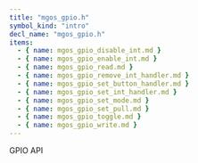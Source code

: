 ```yaml
---
title: "mgos_gpio.h"
symbol_kind: "intro"
decl_name: "mgos_gpio.h"
items:
  - { name: mgos_gpio_disable_int.md }
  - { name: mgos_gpio_enable_int.md }
  - { name: mgos_gpio_read.md }
  - { name: mgos_gpio_remove_int_handler.md }
  - { name: mgos_gpio_set_button_handler.md }
  - { name: mgos_gpio_set_int_handler.md }
  - { name: mgos_gpio_set_mode.md }
  - { name: mgos_gpio_set_pull.md }
  - { name: mgos_gpio_toggle.md }
  - { name: mgos_gpio_write.md }
---
```


GPIO API

